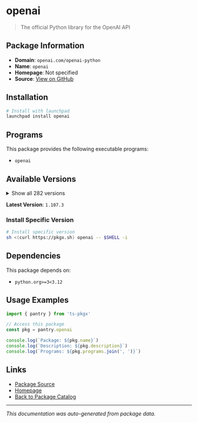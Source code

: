 # openai

> The official Python library for the OpenAI API

## Package Information

- **Domain**: `openai.com/openai-python`
- **Name**: `openai`
- **Homepage**: Not specified
- **Source**: [View on GitHub](https://github.com/pkgxdev/pantry/tree/main/projects/openai.com/openai-python/package.yml)

## Installation

```bash
# Install with launchpad
launchpad install openai
```

## Programs

This package provides the following executable programs:

- `openai`

## Available Versions

<details>
<summary>Show all 282 versions</summary>

- `1.107.3`, `1.107.2`, `1.107.1`, `1.107.0`, `1.106.1`
- `1.106.0`, `1.105.0`, `1.104.2`, `1.104.1`, `1.104.0`
- `1.103.0`, `1.102.0`, `1.101.0`, `1.100.3`, `1.100.2`
- `1.100.1`, `1.100.0`, `1.99.9`, `1.99.8`, `1.99.7`
- `1.99.6`, `1.99.5`, `1.99.4`, `1.99.3`, `1.99.2`
- `1.99.1`, `1.99.0`, `1.98.0`, `1.97.2`, `1.97.1`
- `1.97.0`, `1.96.1`, `1.96.0`, `1.95.1`, `1.95.0`
- `1.94.0`, `1.93.3`, `1.93.2`, `1.93.1`, `1.93.0`
- `1.92.3`, `1.92.2`, `1.92.1`, `1.92.0`, `1.91.0`
- `1.90.0`, `1.89.0`, `1.88.0`, `1.87.0`, `1.86.0`
- `1.85.0`, `1.84.0`, `1.83.0`, `1.82.1`, `1.82.0`
- `1.81.0`, `1.80.0`, `1.79.0`, `1.78.1`, `1.78.0`
- `1.77.0`, `1.76.2`, `1.76.1`, `1.76.0`, `1.75.0`
- `1.74.1`, `1.74.0`, `1.73.0`, `1.72.0`, `1.71.0`
- `1.70.0`, `1.69.0`, `1.68.2`, `1.68.1`, `1.68.0`
- `1.67.0`, `1.66.5`, `1.66.4`, `1.66.3`, `1.66.2`
- `1.66.1`, `1.66.0`, `1.65.5`, `1.65.4`, `1.65.3`
- `1.65.2`, `1.65.1`, `1.65.0`, `1.64.0`, `1.63.2`
- `1.63.1`, `1.63.0`, `1.62.0`, `1.61.1`, `1.61.0`
- `1.60.2`, `1.60.1`, `1.60.0`, `1.59.9`, `1.59.8`
- `1.59.7`, `1.59.6`, `1.59.5`, `1.59.4`, `1.59.3`
- `1.59.2`, `1.59.1`, `1.59.0`, `1.58.1`, `1.58.0`
- `1.57.4`, `1.57.3`, `1.57.2`, `1.57.1`, `1.57.0`
- `1.56.2`, `1.56.1`, `1.56.0`, `1.55.3`, `1.55.2`
- `1.55.1`, `1.55.0`, `1.54.5`, `1.54.4`, `1.54.3`
- `1.54.2`, `1.54.1`, `1.54.0`, `1.53.1`, `1.53.0`
- `1.52.2`, `1.52.1`, `1.52.0`, `1.51.2`, `1.51.1`
- `1.51.0`, `1.50.2`, `1.50.1`, `1.50.0`, `1.49.0`
- `1.48.0`, `1.47.1`, `1.47.0`, `1.46.1`, `1.46.0`
- `1.45.1`, `1.45.0`, `1.44.1`, `1.44.0`, `1.43.1`
- `1.43.0`, `1.42.0`, `1.41.1`, `1.41.0`, `1.40.8`
- `1.40.7`, `1.40.6`, `1.40.5`, `1.40.4`, `1.40.3`
- `1.40.2`, `1.40.1`, `1.40.0`, `1.39.0`, `1.38.0`
- `1.37.2`, `1.37.1`, `1.37.0`, `1.36.1`, `1.36.0`
- `1.35.15`, `1.35.14`, `1.35.13`, `1.35.12`, `1.35.11`
- `1.35.10`, `1.35.9`, `1.35.8`, `1.35.7`, `1.35.6`
- `1.35.5`, `1.35.4`, `1.35.3`, `1.35.2`, `1.35.1`
- `1.35.0`, `1.34.0`, `1.33.0`, `1.32.1`, `1.32.0`
- `1.31.2`, `1.31.1`, `1.31.0`, `1.30.5`, `1.30.4`
- `1.30.3`, `1.30.2`, `1.30.1`, `1.30.0`, `1.29.0`
- `1.28.2`, `1.28.1`, `1.28.0`, `1.27.0`, `1.26.0`
- `1.25.2`, `1.25.1`, `1.25.0`, `1.24.1`, `1.24.0`
- `1.23.6`, `1.23.5`, `1.23.4`, `1.23.3`, `1.23.2`
- `1.23.1`, `1.23.0`, `1.22.0`, `1.21.2`, `1.21.1`
- `1.21.0`, `1.20.0`, `1.19.0`, `1.18.0`, `1.17.1`
- `1.17.0`, `1.16.2`, `1.16.1`, `1.16.0`, `1.15.0`
- `1.14.3`, `1.14.2`, `1.14.1`, `1.14.0`, `1.13.4`
- `1.13.3`, `1.13.2`, `1.13.1`, `1.13.0`, `1.12.0`
- `1.11.1`, `1.11.0`, `1.10.0`, `1.9.0`, `1.8.0`
- `1.7.2`, `1.7.1`, `1.7.0`, `1.6.1`, `1.6.0`
- `1.5.0`, `1.4.0`, `1.3.9`, `1.3.8`, `1.3.7`
- `1.3.6`, `1.3.5`, `1.3.4`, `1.3.3`, `1.3.2`
- `1.3.1`, `1.3.0`, `1.2.4`, `1.2.3`, `1.2.2`
- `1.2.1`, `1.2.0`, `1.1.2`, `1.1.0`, `1.0.1`
- `1.0.0`, `0.28.1`, `0.28.0`, `0.27.10`, `0.27.9`
- `0.27.8`, `0.27.7`, `0.27.6`, `0.27.5`, `0.27.4`
- `0.27.3`, `0.27.2`

</details>

**Latest Version**: `1.107.3`

### Install Specific Version

```bash
# Install specific version
sh <(curl https://pkgx.sh) openai -- $SHELL -i
```

## Dependencies

This package depends on:

- `python.org>=3<3.12`

## Usage Examples

```typescript
import { pantry } from 'ts-pkgx'

// Access this package
const pkg = pantry.openai

console.log(`Package: ${pkg.name}`)
console.log(`Description: ${pkg.description}`)
console.log(`Programs: ${pkg.programs.join(', ')}`)
```

## Links

- [Package Source](https://github.com/pkgxdev/pantry/tree/main/projects/openai.com/openai-python/package.yml)
- [Homepage](#)
- [Back to Package Catalog](../../../package-catalog.md)

---

*This documentation was auto-generated from package data.*
